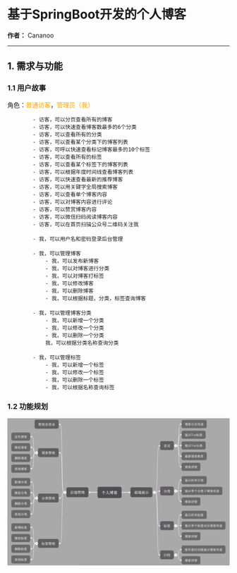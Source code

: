 # 基于SpringBoot开发的个人博客
**作者：** Cananoo

---

## 1. 需求与功能

### 1.1 用户故事  

角色：<font color="orange">普通访客</font>，<font color="orange">管理员（我）</font>

            - 访客，可以分页查看所有的博客
            - 访客，可以快速查看博客数最多的6个分类
            - 访客，可以查看所有的分类
            - 访客，可以查看某个分类下的博客列表
            - 访客，可呼以快速查看标记博客最多的10个标签
            - 访客，可以查看所有的标签
            - 访客，可以查看某个标签下的博客列表
            - 访客，可以根据年度时间线查看博客列表
            - 访客，可以快速查看最新的推荐博客
            - 访客，可以用关键字全局搜索博客
            - 访客，可以查看单个博客内容
            - 访客，可以对博客内容进行评论
            - 访客，可以赞赏博客内容  
            - 访客，可以微信扫码阅读博客内容
            - 访客，可以在首页扫描公众号二维码关注我
            
            - 我，可以用户名和密码登录后台管理
            
            - 我，可以管理博客
                - 我，可以发布新博客
                - 我，可以对博客进行分类
                - 我，可以对博客打标签
                - 我，可以修改博客
                - 我，可以删除博客
                - 我，可以根据标题，分类，标签查询博客
           
            - 我，可以管理博客分类
                - 我，可以新增一个分类
                - 我，可以修改一个分类
                - 我，可以删除一个分类
                我，可以根据分类名称查询分类
            
            - 我，可以管理标签
                - 我，可以新增一个标签
                - 我，可以修改一个标签
                - 我，可以删除一个标签
                - 我，可以根据名称查询标签

### 1.2 功能规划

![功能规划](图片/func.png)


